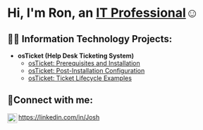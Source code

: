 
<h1>Hi, I'm Ron, an <a href="https://linkedin.com/in/ronjackson1958">IT Professional</a>☺</h1>

<h2>👨‍💻 Information Technology Projects:</h2>

- <b>osTicket (Help Desk Ticketing System)</b>
  - [osTicket: Prerequisites and Installation](https://github.com/RonaldEJackson/osticket-prereqs)
  - [osTicket: Post-Installation Configuration](https://github.com/RonaldEJackson/post-install-config)
  - [osTicket: Ticket Lifecycle Examples](https://github.com/RonaldEJackson/ticket-lifecycle)


<h2>🤳Connect with me:</h2>

[<img align="left" alt="Josh | LinkedIn" width="22px" src="https://cdn.jsdelivr.net/npm/simple-icons@v3/icons/linkedin.svg" />][linkedin]



[linkedin]: [https://linkedin.com/in/ronjackson1958](https://www.linkedin.com/feed/?trk=homepage-basic_sign-in-submit)https://www.linkedin.com/feed/?trk=homepage-basic_sign-in-submit
https://linkedin.com/in/Josh
